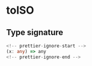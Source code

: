 # toISO

## Type signature

```typescript
<!-- prettier-ignore-start -->
(x: any) => any
<!-- prettier-ignore-end -->
```
